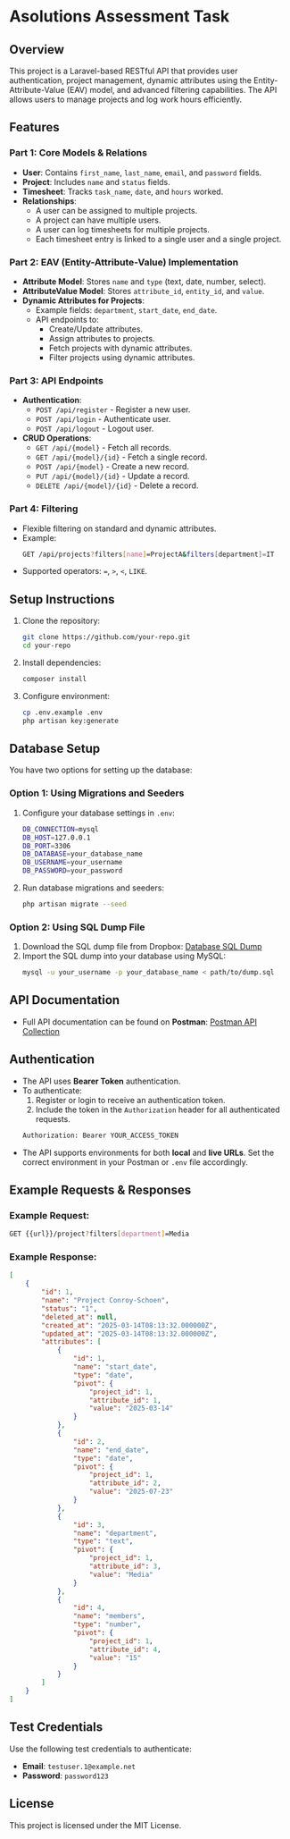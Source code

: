 # Asolutions Assessment Task

## Overview
This project is a Laravel-based RESTful API that provides user authentication, project management, dynamic attributes using the Entity-Attribute-Value (EAV) model, and advanced filtering capabilities. The API allows users to manage projects and log work hours efficiently.

## Features
### Part 1: Core Models & Relations
- **User**: Contains `first_name`, `last_name`, `email`, and `password` fields.
- **Project**: Includes `name` and `status` fields.
- **Timesheet**: Tracks `task_name`, `date`, and `hours` worked.
- **Relationships**:
  - A user can be assigned to multiple projects.
  - A project can have multiple users.
  - A user can log timesheets for multiple projects.
  - Each timesheet entry is linked to a single user and a single project.

### Part 2: EAV (Entity-Attribute-Value) Implementation
- **Attribute Model**: Stores `name` and `type` (text, date, number, select).
- **AttributeValue Model**: Stores `attribute_id`, `entity_id`, and `value`.
- **Dynamic Attributes for Projects**:
  - Example fields: `department`, `start_date`, `end_date`.
  - API endpoints to:
    - Create/Update attributes.
    - Assign attributes to projects.
    - Fetch projects with dynamic attributes.
    - Filter projects using dynamic attributes.

### Part 3: API Endpoints
- **Authentication**:
  - `POST /api/register` - Register a new user.
  - `POST /api/login` - Authenticate user.
  - `POST /api/logout` - Logout user.
- **CRUD Operations**:
  - `GET /api/{model}` - Fetch all records.
  - `GET /api/{model}/{id}` - Fetch a single record.
  - `POST /api/{model}` - Create a new record.
  - `PUT /api/{model}/{id}` - Update a record.
  - `DELETE /api/{model}/{id}` - Delete a record.

### Part 4: Filtering
- Flexible filtering on standard and dynamic attributes.
- Example:
  ```sh
  GET /api/projects?filters[name]=ProjectA&filters[department]=IT
  ```
- Supported operators: `=`, `>`, `<`, `LIKE`.

## Setup Instructions
1. Clone the repository:
   ```sh
   git clone https://github.com/your-repo.git
   cd your-repo
   ```
2. Install dependencies:
   ```sh
   composer install
   ```
3. Configure environment:
   ```sh
   cp .env.example .env
   php artisan key:generate
   ```

## Database Setup
You have two options for setting up the database:

### Option 1: Using Migrations and Seeders
1. Configure your database settings in `.env`:
   ```sh
   DB_CONNECTION=mysql
   DB_HOST=127.0.0.1
   DB_PORT=3306
   DB_DATABASE=your_database_name
   DB_USERNAME=your_username
   DB_PASSWORD=your_password
   ```
2. Run database migrations and seeders:
   ```sh
   php artisan migrate --seed
   ```

### Option 2: Using SQL Dump File
1. Download the SQL dump file from Dropbox:
   [Database SQL Dump](YOUR_DROPBOX_LINK_HERE)
2. Import the SQL dump into your database using MySQL:
   ```sh
   mysql -u your_username -p your_database_name < path/to/dump.sql
   ```

## API Documentation
- Full API documentation can be found on **Postman**: [Postman API Collection](https://www.postman.com/bold-moon-385171/workspace/a-solution-project-api/request/17206824-7a21b970-d789-48b0-910c-6698cdda3cd7?action=share&creator=17206824&ctx=documentation&active-environment=17206824-fe66bc67-d2ec-49f4-b94e-2f2fd3d60b59)

## Authentication
- The API uses **Bearer Token** authentication.
- To authenticate:
  1. Register or login to receive an authentication token.
  2. Include the token in the `Authorization` header for all authenticated requests.
  ```sh
  Authorization: Bearer YOUR_ACCESS_TOKEN
  ```
- The API supports environments for both **local** and **live URLs**. Set the correct environment in your Postman or `.env` file accordingly.

## Example Requests & Responses
### Example Request:
```sh
GET {{url}}/project?filters[department]=Media
```
### Example Response:
```json
[
    {
        "id": 1,
        "name": "Project Conroy-Schoen",
        "status": "1",
        "deleted_at": null,
        "created_at": "2025-03-14T08:13:32.000000Z",
        "updated_at": "2025-03-14T08:13:32.000000Z",
        "attributes": [
            {
                "id": 1,
                "name": "start_date",
                "type": "date",
                "pivot": {
                    "project_id": 1,
                    "attribute_id": 1,
                    "value": "2025-03-14"
                }
            },
            {
                "id": 2,
                "name": "end_date",
                "type": "date",
                "pivot": {
                    "project_id": 1,
                    "attribute_id": 2,
                    "value": "2025-07-23"
                }
            },
            {
                "id": 3,
                "name": "department",
                "type": "text",
                "pivot": {
                    "project_id": 1,
                    "attribute_id": 3,
                    "value": "Media"
                }
            },
            {
                "id": 4,
                "name": "members",
                "type": "number",
                "pivot": {
                    "project_id": 1,
                    "attribute_id": 4,
                    "value": "15"
                }
            }
        ]
    }
]
```

## Test Credentials
Use the following test credentials to authenticate:
- **Email**: `testuser.1@example.net`
- **Password**: `password123`

## License
This project is licensed under the MIT License.

